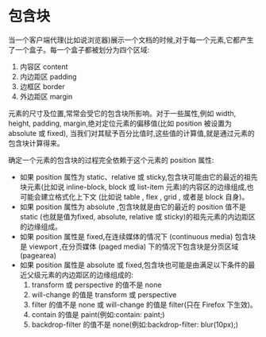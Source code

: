 # 包含块

当一个客户端代理(比如说浏览器)展示一个文档的时候,对于每一个元素,它都产生了一个盒子。每一个盒子都被划分为四个区域:

1. 内容区 content
2. 内边距区 padding
3. 边框区 border
4. 外边距区 margin

元素的尺寸及位置,常常会受它的包含块所影响。对于一些属性,例如 width, height, padding, margin,绝对定位元素的偏移值(比如 position 被设置为 absolute 或 fixed),
当我们对其赋予百分比值时,这些值的计算值,就是通过元素的包含块计算得来。

确定一个元素的包含块的过程完全依赖于这个元素的 position 属性:

- 如果 position 属性为 static、relative 或 sticky,包含块可能由它的最近的祖先块元素(比如说 inline-block, block 或 list-item 元素)的内容区的边缘组成,也可能会建立格式化上下文 (比如说  table , flex , grid , 或者是  block  自身)。
- 如果 position 属性为 absolute ,包含块就是由它的最近的 position 值不是 static (也就是值为fixed, absolute, relative 或 sticky)的祖先元素的内边距区的边缘组成。
- 如果 position 属性是 fixed,在连续媒体的情况下 (continuous media) 包含块是 viewport ,在分页媒体 (paged media) 下的情况下包含块是分页区域 (pagearea)
- 如果 position 属性是 absolute 或 fixed,包含块也可能是由满足以下条件的最近父级元素的内边距区的边缘组成的:
	1. transform 或 perspective 的值不是 none
	2. will-change 的值是 transform 或 perspective
	3. filter 的值不是 none 或 will-change 的值是 filter(只在 Firefox 下生效)。
	4. contain 的值是 paint(例如:contain: paint;)
	5. backdrop-filter 的值不是 none(例如:backdrop-filter: blur(10px);)
